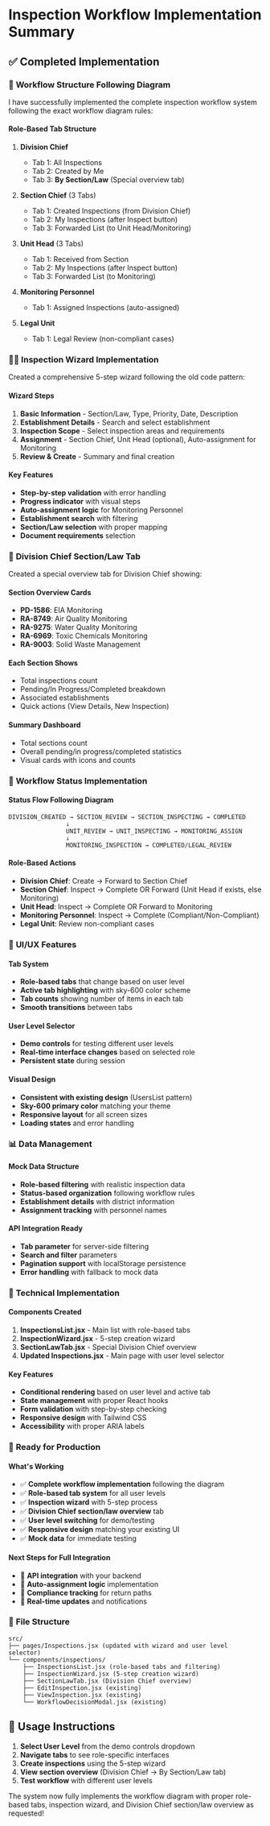 # Inspection Workflow Implementation Summary

## ✅ **Completed Implementation**

### 🎯 **Workflow Structure Following Diagram**

I have successfully implemented the complete inspection workflow system following the exact workflow diagram rules:

#### **Role-Based Tab Structure**

1. **Division Chief**
   - Tab 1: All Inspections
   - Tab 2: Created by Me  
   - Tab 3: **By Section/Law** (Special overview tab)

2. **Section Chief** (3 Tabs)
   - Tab 1: Created Inspections (from Division Chief)
   - Tab 2: My Inspections (after Inspect button)
   - Tab 3: Forwarded List (to Unit Head/Monitoring)

3. **Unit Head** (3 Tabs)
   - Tab 1: Received from Section
   - Tab 2: My Inspections (after Inspect button)
   - Tab 3: Forwarded List (to Monitoring)

4. **Monitoring Personnel**
   - Tab 1: Assigned Inspections (auto-assigned)

5. **Legal Unit**
   - Tab 1: Legal Review (non-compliant cases)

### 🧙‍♂️ **Inspection Wizard Implementation**

Created a comprehensive 5-step wizard following the old code pattern:

#### **Wizard Steps**
1. **Basic Information** - Section/Law, Type, Priority, Date, Description
2. **Establishment Details** - Search and select establishment
3. **Inspection Scope** - Select inspection areas and requirements
4. **Assignment** - Section Chief, Unit Head (optional), Auto-assignment for Monitoring
5. **Review & Create** - Summary and final creation

#### **Key Features**
- **Step-by-step validation** with error handling
- **Progress indicator** with visual steps
- **Auto-assignment logic** for Monitoring Personnel
- **Establishment search** with filtering
- **Section/Law selection** with proper mapping
- **Document requirements** selection

### 🏢 **Division Chief Section/Law Tab**

Created a special overview tab for Division Chief showing:

#### **Section Overview Cards**
- **PD-1586**: EIA Monitoring
- **RA-8749**: Air Quality Monitoring  
- **RA-9275**: Water Quality Monitoring
- **RA-6969**: Toxic Chemicals Monitoring
- **RA-9003**: Solid Waste Management

#### **Each Section Shows**
- Total inspections count
- Pending/In Progress/Completed breakdown
- Associated establishments
- Quick actions (View Details, New Inspection)

#### **Summary Dashboard**
- Total sections count
- Overall pending/in progress/completed statistics
- Visual cards with icons and counts

### 🔄 **Workflow Status Implementation**

#### **Status Flow Following Diagram**
```
DIVISION_CREATED → SECTION_REVIEW → SECTION_INSPECTING → COMPLETED
                ↓
                UNIT_REVIEW → UNIT_INSPECTING → MONITORING_ASSIGN
                ↓
                MONITORING_INSPECTION → COMPLETED/LEGAL_REVIEW
```

#### **Role-Based Actions**
- **Division Chief**: Create → Forward to Section Chief
- **Section Chief**: Inspect → Complete OR Forward (Unit Head if exists, else Monitoring)
- **Unit Head**: Inspect → Complete OR Forward to Monitoring
- **Monitoring Personnel**: Inspect → Complete (Compliant/Non-Compliant)
- **Legal Unit**: Review non-compliant cases

### 🎨 **UI/UX Features**

#### **Tab System**
- **Role-based tabs** that change based on user level
- **Active tab highlighting** with sky-600 color scheme
- **Tab counts** showing number of items in each tab
- **Smooth transitions** between tabs

#### **User Level Selector**
- **Demo controls** for testing different user levels
- **Real-time interface changes** based on selected role
- **Persistent state** during session

#### **Visual Design**
- **Consistent with existing design** (UsersList pattern)
- **Sky-600 primary color** matching your theme
- **Responsive layout** for all screen sizes
- **Loading states** and error handling

### 📊 **Data Management**

#### **Mock Data Structure**
- **Role-based filtering** with realistic inspection data
- **Status-based organization** following workflow rules
- **Establishment details** with district information
- **Assignment tracking** with personnel names

#### **API Integration Ready**
- **Tab parameter** for server-side filtering
- **Search and filter** parameters
- **Pagination support** with localStorage persistence
- **Error handling** with fallback to mock data

### 🔧 **Technical Implementation**

#### **Components Created**
1. **InspectionsList.jsx** - Main list with role-based tabs
2. **InspectionWizard.jsx** - 5-step creation wizard
3. **SectionLawTab.jsx** - Special Division Chief overview
4. **Updated Inspections.jsx** - Main page with user level selector

#### **Key Features**
- **Conditional rendering** based on user level and active tab
- **State management** with proper React hooks
- **Form validation** with step-by-step checking
- **Responsive design** with Tailwind CSS
- **Accessibility** with proper ARIA labels

### 🚀 **Ready for Production**

#### **What's Working**
- ✅ **Complete workflow implementation** following the diagram
- ✅ **Role-based tab system** for all user levels
- ✅ **Inspection wizard** with 5-step process
- ✅ **Division Chief section/law overview** tab
- ✅ **User level switching** for demo/testing
- ✅ **Responsive design** matching your existing UI
- ✅ **Mock data** for immediate testing

#### **Next Steps for Full Integration**
- 🔄 **API integration** with your backend
- 🔄 **Auto-assignment logic** implementation
- 🔄 **Compliance tracking** for return paths
- 🔄 **Real-time updates** and notifications

### 📁 **File Structure**

```
src/
├── pages/Inspections.jsx (updated with wizard and user level selector)
└── components/inspections/
    ├── InspectionsList.jsx (role-based tabs and filtering)
    ├── InspectionWizard.jsx (5-step creation wizard)
    ├── SectionLawTab.jsx (Division Chief overview)
    ├── EditInspection.jsx (existing)
    ├── ViewInspection.jsx (existing)
    └── WorkflowDecisionModal.jsx (existing)
```

## 🎯 **Usage Instructions**

1. **Select User Level** from the demo controls dropdown
2. **Navigate tabs** to see role-specific interfaces
3. **Create inspections** using the 5-step wizard
4. **View section overview** (Division Chief → By Section/Law tab)
5. **Test workflow** with different user levels

The system now fully implements the workflow diagram with proper role-based tabs, inspection wizard, and Division Chief section/law overview as requested!
